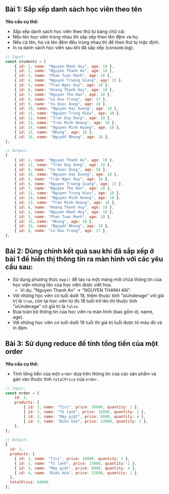 ## Bài 1: Sắp xếp danh sách học viên theo tên

**Yêu cầu cụ thể:**

- Sắp xếp danh sách học viên theo thứ tự bảng chữ cái.
- Nếu tên học viên trùng nhau thì sắp xếp theo tên đệm và họ.
- Nếu cả tên, họ và tên đệm đều trùng nhau thì để theo thứ tự mặc định.
- In ra danh sách học viên sau khi đã sắp xếp (console.log).

```javascript
// Input:
const students = [
	{ id: 1, name: "Nguyen Manh Huy", age: 18 },
	{ id: 2, name: "Nguyen Thanh An", age: 18 },
	{ id: 3, name: "Phan Tuan Manh", age: 18 },
	{ id: 4, name: "Nguyen Truong Giang", age: 15 },
	{ id: 5, name: "Tran Ngoc Duy", age: 18 },
	{ id: 6, name: "Hoang Thanh Huy", age: 18 },
	{ id: 7, name: "Nguyen The Han", age: 18 },
	{ id: 8, name: "Le Huu Trong", age: 17 },
	{ id: 9, name: "Vu Quoc Dung", age: 18 },
	{ id: 10, name: "Nguyen Hai Duong", age: 18 },
	{ id: 11, name: "Nguyen Trung Hieu", age: 18 },
	{ id: 12, name: "Tran Duy Dong", age: 18 },
	{ id: 13, name: "Tran Minh Hoang", age: 18 },
	{ id: 14, name: "Nguyen Minh Hoang", age: 18 },
	{ id: 15, name: "Nhung", age: 18 },
	{ id: 16, name: "Nguyễn Nhung", age: 18 },
];
```

```javascript
// Output:
[
	{ id: 2, name: "Nguyen Thanh An", age: 18 },
	{ id: 12, name: "Tran Duy Dong", age: 18 },
	{ id: 9, name: "Vu Quoc Dung", age: 18 },
	{ id: 10, name: "Nguyen Hai Duong", age: 18 },
	{ id: 5, name: "Tran Ngoc Duy", age: 18 },
	{ id: 4, name: "Nguyen Truong Giang", age: 15 },
	{ id: 7, name: "Nguyen The Han", age: 18 },
	{ id: 11, name: "Nguyen Trung Hieu", age: 18 },
	{ id: 14, name: "Nguyen Minh Hoang", age: 18 },
	{ id: 13, name: "Tran Minh Hoang", age: 18 },
	{ id: 6, name: "Hoang Thanh Huy", age: 18 },
	{ id: 1, name: "Nguyen Manh Huy", age: 18 },
	{ id: 3, name: "Phan Tuan Manh", age: 18 },
	{ id: 15, name: "Nhung", age: 18 },
	{ id: 16, name: "Nguyễn Nhung", age: 18 },
	{ id: 8, name: "Le Huu Trong", age: 17 },
];
```

## Bài 2: Dùng chính kết quả sau khi đã sắp xếp ở bài 1 để hiển thị thông tin ra màn hình với các yêu cầu sau:

- Sử dụng phương thức `map()` để tạo ra một mảng mới chứa thông tin của học viên nhưng tên của học viên được viết hoa.
  - Ví dụ: "Nguyen Thanh An" -> "NGUYEN THANH AN".
- Với những học viên có tuổi dưới 18, thêm thuộc tính "isUnderage" với giá trị là `true`, còn lại học viên từ đủ 18 tuổi trở lên thì thuộc tính "isUnderage" có giá trị là `false`.
- Đưa toàn bộ thông tin của học viên ra màn hình (bao gồm id, name, age).
- Với những học viên có tuổi dưới 18 tuổi thì giá trị tuổi được tô màu đỏ và in đậm.

## Bài 3: Sử dụng reduce để tính tổng tiền của một order

**Yêu cầu cụ thể:**

- Tính tổng tiền của một `order` dựa trên thông tin của các sản phẩm và gán vào thuộc tính `totalPrice` của `order`.

```javascript
// Input:
const order = {
	id: 1,
	products: [
		{ id: 1, name: "Tivi", price: 10000, quantity: 1 },
		{ id: 2, name: "Tủ lạnh", price: 15000, quantity: 2 },
		{ id: 3, name: "Máy giặt", price: 8000, quantity: 4 },
		{ id: 4, name: "Điều hòa", price: 12000, quantity: 1 },
	],
};
```

```javascript
// Output:
{
  id: 1,
  products: [
    { id: 1, name: "Tivi", price: 10000, quantity: 1 },
    { id: 2, name: "Tủ lạnh", price: 15000, quantity: 2 },
    { id: 3, name: "Máy giặt", price: 8000, quantity: 4 },
    { id: 4, name: "Điều hòa", price: 12000, quantity: 1 },
  ],
  totalPrice: 84000
};
```
